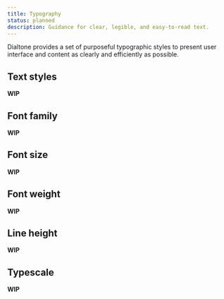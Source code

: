```yaml
---
title: Typography
status: planned
description: Guidance for clear, legible, and easy-to-read text.
---
```


Dialtone provides a set of purposeful typographic styles to present user interface and content as clearly and efficiently as possible.

<!-- <div style="background-color: orangered; font-size: 54px">
  <a href="https://www.figma.com/file/nnMW63EwQxLMJBFLd1qgjo/DAH-September-2022?node-id=3%3A1238&viewport=-4020%2C688%2C0.5&t=VeMOh5CN6E6agKK7-11">https://www.figma.com/file/nnMW63EwQxLMJBFLd1qgjo/DAH-September-2022?node-id=3%3A1238&viewport=-4020%2C688%2C0.5&t=VeMOh5CN6E6agKK7-11</a>
</div> -->

## Text styles

<aside class="d-notice d-notice--info d-mt24 d-wmx100p" role="status" aria-hidden="false">
  <div class="d-notice__icon">
    <dt-icon name="info"></dt-icon>
  </div>
  <div class="d-notice__content d-stack4">
    <p class="d-notice__message">
      <strong>WIP</strong>
    </p>
  </div>
</aside>

## Font family

<aside class="d-notice d-notice--info d-mt24 d-wmx100p" role="status" aria-hidden="false">
  <div class="d-notice__icon">
    <dt-icon name="info"></dt-icon>
  </div>
  <div class="d-notice__content d-stack4">
    <p class="d-notice__message">
      <strong>WIP</strong>
    </p>
  </div>
</aside>

## Font size

<aside class="d-notice d-notice--info d-mt24 d-wmx100p" role="status" aria-hidden="false">
  <div class="d-notice__icon">
    <dt-icon name="info"></dt-icon>
  </div>
  <div class="d-notice__content d-stack4">
    <p class="d-notice__message">
      <strong>WIP</strong>
    </p>
  </div>
</aside>

## Font weight

<aside class="d-notice d-notice--info d-mt24 d-wmx100p" role="status" aria-hidden="false">
  <div class="d-notice__icon">
    <dt-icon name="info"></dt-icon>
  </div>
  <div class="d-notice__content d-stack4">
    <p class="d-notice__message">
      <strong>WIP</strong>
    </p>
  </div>
</aside>

## Line height

<aside class="d-notice d-notice--info d-mt24 d-wmx100p" role="status" aria-hidden="false">
  <div class="d-notice__icon">
    <dt-icon name="info"></dt-icon>
  </div>
  <div class="d-notice__content d-stack4">
    <p class="d-notice__message">
      <strong>WIP</strong>
    </p>
  </div>
</aside>

## Typescale

<aside class="d-notice d-notice--info d-mt24 d-wmx100p" role="status" aria-hidden="false">
  <div class="d-notice__icon">
    <dt-icon name="info"></dt-icon>
  </div>
  <div class="d-notice__content d-stack4">
    <p class="d-notice__message">
      <strong>WIP</strong>
    </p>
  </div>
</aside>
